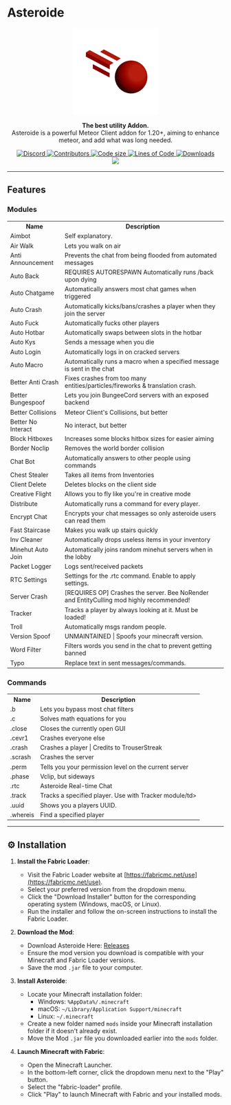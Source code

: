 # Asteroide

<div align="center">
  <img src="https://raw.githubusercontent.com/asteroide-development/Asteroide/refs/heads/master/src/main/resources/assets/asteroide/icon.png?fuckass=cache" width="200">
</div>
<p align="center">
  <strong>The best utility Addon.</strong>
  <br>
Asteroide is a powerful Meteor Client addon for 1.20+, aiming to enhance meteor, and add what was long needed.
</p>


<div align="center">
<a href="https://discord.gg/QFHCFynpkY">
  <img alt="Discord" src="https://img.shields.io/discord/1334963147702014043?label=Discord&logo=discord&style=flat-square">
</a>
  <a href="https://github.com/asteroide-development/Asteroide/graphs/contributors">
    <img alt="Contributors" src="https://img.shields.io/github/contributors/asteroide-development/Asteroide?style=flat-square">
  </a>
  <a href="https://github.com/asteroide-development/Asteroide">
    <img alt="Code size" src="https://img.shields.io/github/languages/code-size/asteroide-development/Asteroide?style=flat-square">
  </a>
  <a href="https://github.com/asteroide-development/Asteroide">
    <img alt="Lines of Code" src="https://tokei.rs/b1/github/asteroide-development/Asteroide?style=flat-square">
  </a>
  <a href="https://github.com/asteroide-development/Asteroide/releases">
    <img alt="Downloads" src="https://img.shields.io/github/downloads/asteroide-development/asteroide/total?color=red&style=flat-square">
  </a>
<br>
  <a href="https://discord.gg/QFzE3UzdpQ">
    <img src="https://invidget.switchblade.xyz/QFzE3UzdpQ">
</a>  
</div>


---

## Features

### Modules
<table>
  <tr><th>Name</th><th>Description</th></tr>
  <tr><td>Aimbot</td><td>Self explanatory.</td></tr>
  <tr><td>Air Walk</td><td>Lets you walk on air</td></tr>
  <tr><td>Anti Announcement</td><td>Prevents the chat from being flooded from automated messages</td></tr>
  <tr><td>Auto Back</td><td>REQUIRES AUTORESPAWN Automatically runs /back upon dying</td></tr>
  <tr><td>Auto Chatgame</td><td>Automatically answers most chat games when triggered</td></tr>
  <tr><td>Auto Crash</td><td>Automatically kicks/bans/crashes a player when they join the server</td></tr>
  <tr><td>Auto Fuck</td><td>Automatically fucks other players</td></tr>
  <tr><td>Auto Hotbar</td><td>Automatically swaps between slots in the hotbar</td></tr>
  <tr><td>Auto Kys</td><td>Sends a message when you die</td></tr>
  <tr><td>Auto Login</td><td>Automatically logs in on cracked servers</td></tr>
  <tr><td>Auto Macro</td><td>Automatically runs a macro when a specified message is sent in the chat</td></tr>
  <tr><td>Better Anti Crash</td><td>Fixes crashes from too many entities/particles/fireworks & translation crash.</td></tr>
  <tr><td>Better Bungespoof</td><td>Lets you join BungeeCord servers with an exposed backend</td></tr>
  <tr><td>Better Collisions</td><td>Meteor Client's Collisions, but better</td></tr>
  <tr><td>Better No Interact</td><td>No interact, but better</td></tr>
  <tr><td>Block Hitboxes</td><td>Increases some blocks hitbox sizes for easier aiming</td></tr>
  <tr><td>Border Noclip</td><td>Removes the world border collision</td></tr>
  <tr><td>Chat Bot</td><td>Automatically answers to other people using commands</td></tr>
  <tr><td>Chest Stealer</td><td>Takes all items from Inventories</td></tr>
  <tr><td>Client Delete</td><td>Deletes blocks on the client side</td></tr>
  <tr><td>Creative Flight</td><td>Allows you to fly like you're in creative mode</td></tr>
  <tr><td>Distribute</td><td>Automatically runs a command for every player.</td></tr>
  <tr><td>Encrypt Chat</td><td>Encrypts your chat messages so only asteroide users can read them</td></tr>
  <tr><td>Fast Staircase</td><td>Makes you walk up stairs quickly</td></tr>
  <tr><td>Inv Cleaner</td><td>Automatically drops useless items in your inventory</td></tr>
  <tr><td>Minehut Auto Join</td><td>Automatically joins random minehut servers when in the lobby</td></tr>
  <tr><td>Packet Logger</td><td>Logs sent/received packets</td></tr>
  <tr><td>RTC Settings</td><td>Settings for the .rtc command. Enable to apply settings.</td></tr>
  <tr><td>Server Crash</td><td>[REQUIRES OP] Crashes the server. Bee NoRender and EntityCulling mod highly recommended!</td></tr>
  <tr><td>Tracker</td><td>Tracks a player by always looking at it. Must be loaded!</td></tr>
  <tr><td>Troll</td><td>Automatically msgs random people.</td></tr>
  <tr><td>Version Spoof</td><td>UNMAINTAINED | Spoofs your minecraft version.</td></tr>
  <tr><td>Word Filter</td><td>Filters words you send in the chat to prevent getting banned</td></tr>
  <tr><td>Typo</td><td>Replace text in sent messages/commands.</td></tr>
</table>

### Commands

<table>
  <tr><th>Name</th><th>Description</th></tr>
  <tr><td>.b</td><td>Lets you bypass most chat filters</td></tr>
  <tr><td>.c</td><td>Solves math equations for you</td></tr>
  <tr><td>.close</td><td>Closes the currently open GUI</td></tr>
  <tr><td>.cevr1</td><td>Crashes everyone else</td></tr>
  <tr><td>.crash</td><td>Crashes a player | Credits to TrouserStreak</td></tr>
  <tr><td>.scrash</td><td>Crashes the server</td></tr>
  <tr><td>.perm</td><td>Tells you your permission level on the current server</td></tr>
  <tr><td>.phase</td><td>Vclip, but sideways</td></tr>
  <tr><td>.rtc</td><td>Asteroide Real-time Chat</td></tr>
  <tr><td>.track</td><td>Tracks a specified player. Use with Tracker module/td></tr>
  <tr><td>.uuid</td><td>Shows you a players UUID.</td></tr>
  <tr><td>.whereis</td><td>Find a specified player</td></tr>
</table>


---

## ⚙️ Installation

1. **Install the Fabric Loader**:

    - Visit the Fabric Loader website at [https://fabricmc.net/use](https://fabricmc.net/use).
    - Select your preferred version from the dropdown menu.
    - Click the "Download Installer" button for the corresponding operating system (Windows, macOS, or Linux).
    - Run the installer and follow the on-screen instructions to install the Fabric Loader.

2. **Download the Mod**:

    - Download Asteroide Here: [Releases](https://github.com/asteroide-development/Asteroide/releases)
    - Ensure the mod version you download is compatible with your Minecraft and Fabric Loader versions.
    - Save the mod `.jar` file to your computer.

3. **Install Asteroide**:

    - Locate your Minecraft installation folder:
        - Windows: `%AppData%/.minecraft`
        - macOS: `~/Library/Application Support/minecraft`
        - Linux: `~/.minecraft`
    - Create a new folder named `mods` inside your Minecraft installation folder if it doesn't already exist.
    - Move the Mod `.jar` file you downloaded earlier into the `mods` folder.

4. **Launch Minecraft with Fabric**:

    - Open the Minecraft Launcher.
    - In the bottom-left corner, click the dropdown menu next to the "Play" button.
    - Select the "fabric-loader" profile.
    - Click "Play" to launch Minecraft with Fabric and your installed mods.
